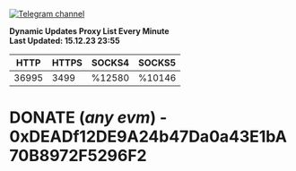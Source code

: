 [![Telegram channel](https://img.shields.io/endpoint?url=https://runkit.io/damiankrawczyk/telegram-badge/branches/master?url=https://t.me/n4z4v0d)](https://t.me/n4z4v0d) 

**Dynamic Updates Proxy List Every Minute**  
**Last Updated: 15.12.23 23:55**

| HTTP        | HTTPS        | SOCKS4        | SOCKS5        |
|-------------|--------------|---------------|---------------|
| 36995 | 3499 | %12580 | %10146 |


# DONATE (_any evm_) - 0xDEADf12DE9A24b47Da0a43E1bA70B8972F5296F2
